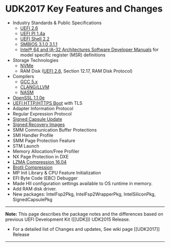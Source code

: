 # UDK2017 Key Features and Changes

* Industry Standards & Public Specifications
  * [UEFI 2.6](http://www.uefi.org/sites/default/files/resources/UEFI%20Spec%202_6.pdf)
  * [UEFI PI 1.4a](http://www.uefi.org/sites/default/files/resources/PI_1_4_ErrataA.zip)
  * [UEFI Shell 2.2](http://www.uefi.org/sites/default/files/resources/UEFI_Shell_2_2.pdf)
  * [SMBIOS 3.1.0  3.1.1](https://www.dmtf.org/standards/smbios)
  * [Intel® 64 and IA-32 Architectures Software Developer Manuals](https://software.intel.com/en-us/articles/intel-sdm) for model specific register (MSR) definitions 
* Storage Technologies
  * [NVMe](http://www.nvmexpress.org/)
  * RAM Disk ([UEFI 2.6](http://www.uefi.org/sites/default/files/resources/UEFI%20Spec%202_6.pdf), Section 12.17, RAM Disk Protocol)
* Compilers
  * [GCC 5.x](https://gcc.gnu.org/gcc-5/)
  * [CLANG/LLVM](http://clang.llvm.org/)
  * [NASM](https://github.com/tianocore/tianocore.github.io/wiki/Nasm-Setup)
* [OpenSSL 1.1.0e](https://www.openssl.org/)
* [UEFI HTTP/HTTPS Boot](https://github.com/tianocore/tianocore.github.io/wiki/HTTPS-Boot) with TLS
* Adapter Information Protocol
* Regular Expression Protocol
* [Signed Capsule Update](https://github.com/tianocore/tianocore.github.io/wiki/Capsule-Based-Firmware-Update-and-Firmware-Recovery)
* [Signed Recovery Images](https://github.com/tianocore/tianocore.github.io/wiki/Capsule-Based-Firmware-Update-and-Firmware-Recovery)
* SMM Communication Buffer Protections
* SMI Handler Profile
* SMM Page Protection Feature
* STM Launch
* Memory Allocation/Free Profiler
* NX Page Protection in DXE
* [LZMA Compression 16.04](http://7-zip.org/sdk.html)
* [Brotli Compression](https://github.com/google/brotli)
* MP Init Library & CPU Feature Initialization
* EFI Byte Code (EBC) Debugger
* Made HII configuration settings available to OS runtime in memory.
* Add RAM disk driver.
* New packages: IntelFsp2Pkg, IntelFsp2WrapperPkg, IntelSiliconPkg, SignedCapsulePkg

**********
**Note:** This page describes the  package notes and the differences based on previous UEFI Development Kit ([[UDK]]) UDK2015 Release.
* For a detailed list of Changes and updates,  See wiki page [[UDK2017]] Release 
**********